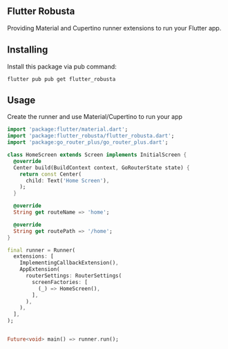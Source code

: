 Flutter Robusta
---------------

Providing Material and Cupertino runner extensions to run your Flutter app.

Installing
----------

Install this package via pub command:

```
flutter pub pub get flutter_robusta
```

Usage
-----

Create the runner and use Material/Cupertino to run your app

```dart
import 'package:flutter/material.dart';
import 'package:flutter_robusta/flutter_robusta.dart';
import 'package:go_router_plus/go_router_plus.dart';

class HomeScreen extends Screen implements InitialScreen {
  @override
  Center build(BuildContext context, GoRouterState state) {
    return const Center(
      child: Text('Home Screen'),
    );
  }

  @override
  String get routeName => 'home';

  @override
  String get routePath => '/home';
}

final runner = Runner(
  extensions: [
    ImplementingCallbackExtension(),
    AppExtension(
      routerSettings: RouterSettings(
        screenFactories: [
          (_) => HomeScreen(),
        ],
      ),
    ),
  ],
);


Future<void> main() => runner.run();
```